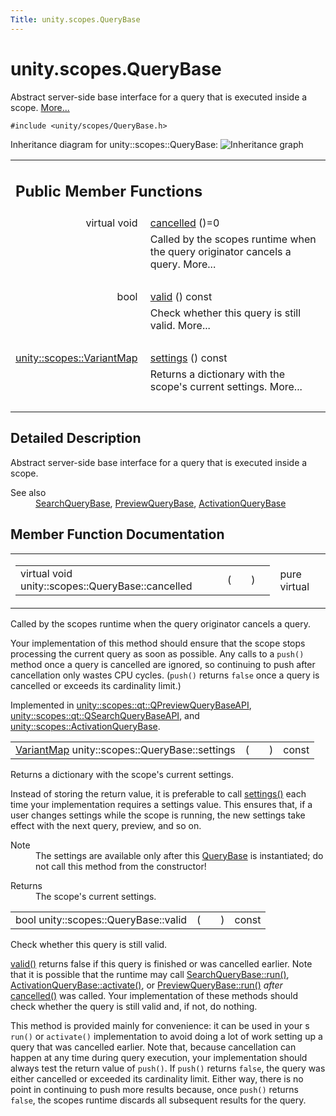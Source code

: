 ```yaml
---
Title: unity.scopes.QueryBase
---
```


# unity.scopes.QueryBase

<p>Abstract server-side base interface for a query that is executed inside a scope.  
<a href="#details">More...</a></p>
<p><code>#include &lt;unity/scopes/QueryBase.h&gt;</code></p>
Inheritance diagram for unity::scopes::QueryBase:
<img src="../../../../media/classunity_1_1scopes_1_1_query_base__inherit__graph.png" border="0" alt="Inheritance graph"/>

<table class="memberdecls">
<tr class="heading"><td colspan="2"><h2 class="groupheader">
Public Member Functions</h2></td></tr>
<tr class="memitem:a596b19dbfd6efe96b834be75a9b64c68"><td class="memItemLeft" align="right" valign="top">virtual void&#160;</td><td class="memItemRight" valign="bottom"><a class="el" href="#a596b19dbfd6efe96b834be75a9b64c68">cancelled</a> ()=0</td></tr>
<tr class="memdesc:a596b19dbfd6efe96b834be75a9b64c68"><td class="mdescLeft">&#160;</td><td class="mdescRight">Called by the scopes runtime when the query originator cancels a query.  More...<br /></td></tr>
<tr class="separator:a596b19dbfd6efe96b834be75a9b64c68"><td class="memSeparator" colspan="2">&#160;</td></tr>
<tr class="memitem:a095e61eabe2042eeea5c4df1a444d7d4"><td class="memItemLeft" align="right" valign="top">bool&#160;</td><td class="memItemRight" valign="bottom"><a class="el" href="#a095e61eabe2042eeea5c4df1a444d7d4">valid</a> () const </td></tr>
<tr class="memdesc:a095e61eabe2042eeea5c4df1a444d7d4"><td class="mdescLeft">&#160;</td><td class="mdescRight">Check whether this query is still valid.  More...<br /></td></tr>
<tr class="separator:a095e61eabe2042eeea5c4df1a444d7d4"><td class="memSeparator" colspan="2">&#160;</td></tr>
<tr class="memitem:ab6a25ba587387a7f490b8b5a081e9ed6"><td class="memItemLeft" align="right" valign="top"><a class="el" href="unity.scopes.md#ad5d8ccfa11a327fca6f3e4cee11f4c10">unity::scopes::VariantMap</a>&#160;</td><td class="memItemRight" valign="bottom"><a class="el" href="#ab6a25ba587387a7f490b8b5a081e9ed6">settings</a> () const </td></tr>
<tr class="memdesc:ab6a25ba587387a7f490b8b5a081e9ed6"><td class="mdescLeft">&#160;</td><td class="mdescRight">Returns a dictionary with the scope's current settings.  More...<br /></td></tr>
<tr class="separator:ab6a25ba587387a7f490b8b5a081e9ed6"><td class="memSeparator" colspan="2">&#160;</td></tr>
</table>
<a name="details" id="details"></a><h2 class="groupheader">Detailed Description</h2>
<p>Abstract server-side base interface for a query that is executed inside a scope. </p>
<dl class="section see"><dt>See also</dt><dd><a class="el" href="unity.scopes.SearchQueryBase.md" title="Abstract base class to represent a particular query. ">SearchQueryBase</a>, <a class="el" href="unity.scopes.PreviewQueryBase.md" title="Abstract base class to represent a particular preview. ">PreviewQueryBase</a>, <a class="el" href="unity.scopes.ActivationQueryBase.md" title="Base class for an activation request that is executed inside a scope. ">ActivationQueryBase</a> </dd></dl>
<h2 class="groupheader">Member Function Documentation</h2>
<table class="mlabels">
<tr>
<td class="mlabels-left">
<table class="memname">
<tr>
<td class="memname">virtual void unity::scopes::QueryBase::cancelled </td>
<td>(</td>
<td class="paramname"></td><td>)</td>
<td></td>
</tr>
</table>
</td>
<td class="mlabels-right">
<span class="mlabels"><span class="mlabel">pure virtual</span></span>  </td>
</tr>
</table>
<p>Called by the scopes runtime when the query originator cancels a query. </p>
<p>Your implementation of this method should ensure that the scope stops processing the current query as soon as possible. Any calls to a <code>push()</code> method once a query is cancelled are ignored, so continuing to push after cancellation only wastes CPU cycles. (<code>push()</code> returns <code>false</code> once a query is cancelled or exceeds its cardinality limit.) </p>
<p>Implemented in <a class="el" href="unity.scopes.qt.QPreviewQueryBaseAPI.md#ac68c5e63e55f818a31a358c8f87ccdeb">unity::scopes::qt::QPreviewQueryBaseAPI</a>, <a class="el" href="unity.scopes.qt.QSearchQueryBaseAPI.md#a81a9ed98e8b092e4cd48aed63bb49f1a">unity::scopes::qt::QSearchQueryBaseAPI</a>, and <a class="el" href="unity.scopes.ActivationQueryBase.md#af9b8e83ac6716db51aba942aca9cc6be">unity::scopes::ActivationQueryBase</a>.</p>
<table class="memname">
<tr>
<td class="memname"><a class="el" href="unity.scopes.md#ad5d8ccfa11a327fca6f3e4cee11f4c10">VariantMap</a> unity::scopes::QueryBase::settings </td>
<td>(</td>
<td class="paramname"></td><td>)</td>
<td> const</td>
</tr>
</table>
<p>Returns a dictionary with the scope's current settings. </p>
<p>Instead of storing the return value, it is preferable to call <a class="el" href="#ab6a25ba587387a7f490b8b5a081e9ed6" title="Returns a dictionary with the scope&#39;s current settings. ">settings()</a> each time your implementation requires a settings value. This ensures that, if a user changes settings while the scope is running, the new settings take effect with the next query, preview, and so on.</p>
<dl class="section note"><dt>Note</dt><dd>The settings are available only after this <a class="el" href="index.html" title="Abstract server-side base interface for a query that is executed inside a scope. ">QueryBase</a> is instantiated; do not call this method from the constructor!</dd></dl>
<dl class="section return"><dt>Returns</dt><dd>The scope's current settings. </dd></dl>
<table class="memname">
<tr>
<td class="memname">bool unity::scopes::QueryBase::valid </td>
<td>(</td>
<td class="paramname"></td><td>)</td>
<td> const</td>
</tr>
</table>
<p>Check whether this query is still valid. </p>
<p><a class="el" href="#a095e61eabe2042eeea5c4df1a444d7d4" title="Check whether this query is still valid. ">valid()</a> returns false if this query is finished or was cancelled earlier. Note that it is possible that the runtime may call <a class="el" href="unity.scopes.SearchQueryBase.md#afc4f15b2266838d7da75b05ea37d504b" title="Called by scopes runtime to start the query. ">SearchQueryBase::run()</a>, <a class="el" href="unity.scopes.ActivationQueryBase.md#a61ed49d8bc56e677ff2eb1f30e6a6b6b" title="Return response to the activation request. ">ActivationQueryBase::activate()</a>, or <a class="el" href="unity.scopes.PreviewQueryBase.md#a81b89daf29cd1ada55286f2a3a871347" title="Called by scopes runtime to start the preview. ">PreviewQueryBase::run()</a> <em>after</em> <a class="el" href="#a596b19dbfd6efe96b834be75a9b64c68" title="Called by the scopes runtime when the query originator cancels a query. ">cancelled()</a> was called. Your implementation of these methods should check whether the query is still valid and, if not, do nothing.</p>
<p>This method is provided mainly for convenience: it can be used in your s <code>run()</code> or <code>activate()</code> implementation to avoid doing a lot of work setting up a query that was cancelled earlier. Note that, because cancellation can happen at any time during query execution, your implementation should always test the return value of <code>push()</code>. If <code>push()</code> returns <code>false</code>, the query was either cancelled or exceeded its cardinality limit. Either way, there is no point in continuing to push more results because, once <code>push()</code> returns <code>false</code>, the scopes runtime discards all subsequent results for the query. </p>
